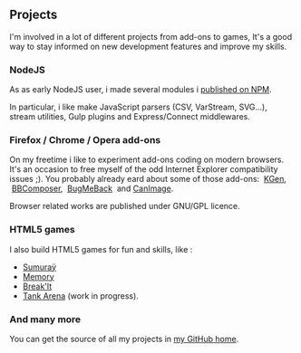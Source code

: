 <!--VarStream
title=Projects
description=Discover my side projects
shortTitle=Projects
shortDesc=Learn more about my projects
keywords.+=projects
keywords.+=developer
keywords.+=Nicolas
keywords.+=Froidure
lang=en
location=US
-->

## Projects

I'm involved in a lot of different projects from add-ons to games, It's a good
 way to stay informed on new development features and improve my skills.

### NodeJS

As as early NodeJS user, i made several modules i
 [published on NPM](https://www.npmjs.org/~nfroidure "View my NPM profile").

In particular, i like make JavaScript parsers (CSV, VarStream, SVG...), stream
 utilities, Gulp plugins and Express/Connect middlewares.

### Firefox / Chrome / Opera add-ons

On my freetime i like to experiment add-ons coding on modern browsers. It's
 an occasion to free myself of the odd Internet Explorer compatibility issues
 ;). You probably already eard about some of those add-ons:
 [KGen](http://kgen.elitwork.com/),
 [BBComposer](http://bbcomposer.elitwork.com/),
 [BugMeBack](https://github.com/nfroidure/BugMeBack)
 and [CanImage](http://canimage.elitwork.com/).

Browser related works are published under GNU/GPL licence.

### HTML5 games

I also build HTML5 games for fun and skills, like :
* [Sumuraÿ](http://sumuray.insertafter.com/)
* [Memory](http://memory.insertafter.com/)
* [Break'It](http://breakit.insertafter.com/)
* [Tank Arena](http://tank.elitwork.com/) (work in progress).

### And many more

You can get the source of all my projects in [my GitHub home](https://github.com/nfroidure).

